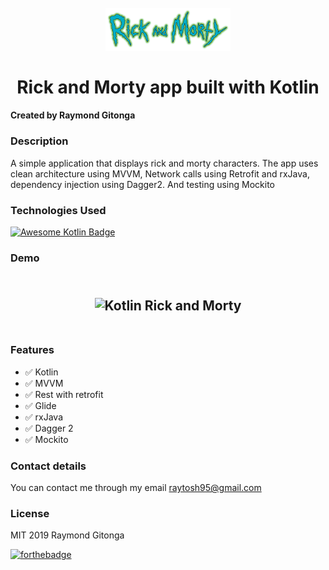 <h1 align="center">
<br>
  <img src="demo/ricklogo.png" width="200" alt="Kotlin Rick and Morty">
<br>
<br>
Rick and Morty app built with Kotlin
</h1>


#### Created by Raymond Gitonga

### Description
A simple application that displays rick and morty characters. The app uses clean architecture
using MVVM, Network calls using Retrofit and rxJava, dependency injection using Dagger2. And testing using 
Mockito

### Technologies Used
[![Awesome Kotlin Badge](https://kotlin.link/awesome-kotlin.svg)](https://github.com/KotlinBy/awesome-kotlin)

### Demo

<h2 align="center">
<br>
  <img src="demo/tosh.gif" width="400" alt="Kotlin Rick and Morty">
<br>
<br>
</h2>



### Features
- :white_check_mark: Kotlin
- :white_check_mark: MVVM
- :white_check_mark: Rest with retrofit
- :white_check_mark: Glide
- :white_check_mark: rxJava
- :white_check_mark: Dagger 2 
- :white_check_mark: Mockito

### Contact details
You can contact me through my email raytosh95@gmail.com

### License
MIT 2019 Raymond Gitonga

[![forthebadge](https://forthebadge.com/images/badges/powered-by-water.svg)](https://forthebadge.com)